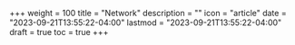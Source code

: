 +++
weight = 100
title = "Network"
description = ""
icon = "article"
date = "2023-09-21T13:55:22-04:00"
lastmod = "2023-09-21T13:55:22-04:00"
draft = true
toc = true
+++
